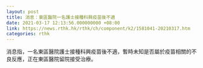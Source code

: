 ```yaml
---
layout: post
title: 消息：東區醫院一名護士接種科興疫苗後不適
date: 2021-03-17 12:13:56.000000000 +08:00
link: https://news.rthk.hk/rthk/ch/component/k2/1581041-20210317.htm
categories: rthk
---
```


消息指，一名東區醫院護士接種科興疫苗後不適，暫時未知是否屬於疫苗相關的不良反應，正在東區醫院留院接受治療。

